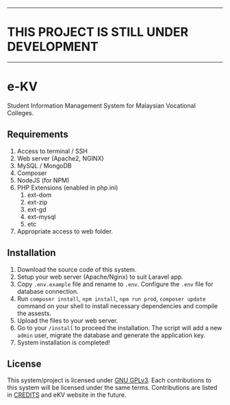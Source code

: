 -----------------------------------------
# THIS PROJECT IS STILL UNDER DEVELOPMENT
-----------------------------------------

# e-KV
Student Information Management System for Malaysian Vocational Colleges.


## Requirements
1. Access to terminal / SSH
2. Web server (Apache2, NGINX)
2. MySQL / MongoDB
3. Composer
4. NodeJS (for NPM)
5. PHP Extensions (enabled in php.ini)
   1. ext-dom
   2. ext-zip
   3. ext-gd
   4. ext-mysql
   4. etc
6. Appropriate access to web folder.

## Installation
1. Download the source code of this system.
2. Setup your web server (Apache/Nginx) to suit Laravel app.
3. Copy `.env.example` file and rename to `.env`. Configure the `.env` file for database connection.
4. Run `composer install`, `npm install`, `npm run prod`, `composer update` command on your shell to install necessary dependencies and compile the assests.
5. Upload the files to your web server.
6. Go to your `/install` to proceed the installation.
The script will add a new `admin` user, migrate the database and generate the application key.
7. System installation is completed!

## License

This system/project is licensed under [GNU GPLv3](COPYING). Each contributions to this system will
be licensed under the same terms. Contributions are listed in [CREDITS](CREDITS) and eKV website in the future.
